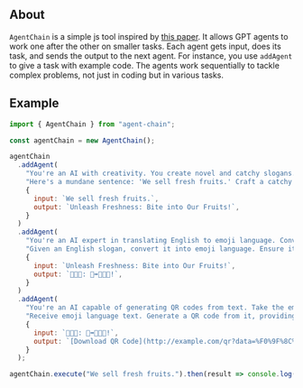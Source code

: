 ## About

`AgentChain` is a simple js tool inspired by [this paper](https://github.com/OpenBMB/ChatDev). It allows GPT agents to work one after the other on smaller tasks.
Each agent gets input, does its task, and sends the output to the next agent. For instance, you use `addAgent` to give a task with example code.
The agents work sequentially to tackle complex problems, not just in coding but in various tasks.

## Example

```javascript
import { AgentChain } from "agent-chain";

const agentChain = new AgentChain();

agentChain
  .addAgent(
    "You're an AI with creativity. You create novel and catchy slogans. Transform a mundane sentence into an engaging slogan.",
    "Here's a mundane sentence: 'We sell fresh fruits.' Craft a catchy and memorable slogan out of it. Provide the transformed slogan without additional explanation.",
    {
      input: `We sell fresh fruits.`,
      output: `Unleash Freshness: Bite into Our Fruits!`,
    }
  )
  .addAgent(
    "You're an AI expert in translating English to emoji language. Convert the given English text into emoji language creatively, ensuring the message is clear and fun.",
    "Given an English slogan, convert it into emoji language. Ensure it's fun, engaging, and the message remains clear. Provide only the emoji translation.",
    {
      input: `Unleash Freshness: Bite into Our Fruits!`,
      output: `🌊💨🍃: 🦷➡️🍎🍌🍇!`,
    }
  )
  .addAgent(
    "You're an AI capable of generating QR codes from text. Take the emoji language text and create a QR code from it, providing a download link to the QR image.",
    "Receive emoji language text. Generate a QR code from it, providing a download link to the QR image without additional explanations.",
    {
      input: `🌊💨🍃: 🦷➡️🍎🍌🍇!`,
      output: `[Download QR Code](http://example.com/qr?data=%F0%9F%8C%8A%F0%9F%92%A8%F0%9F%8D%83%3A%20%F0%9F%A6%B7%E2%9E%A1%EF%B8%8F%F0%9F%8D%8E%F0%9F%8D%8C%F0%9F%8D%87%21)`,
    }
  );

agentChain.execute("We sell fresh fruits.").then(result => console.log(result));
```
